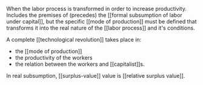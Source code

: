When the labor process is transformed in order to increase productivity. 
Includes the premises of (precedes) the [[formal subsumption of labor under capital]], but the specific [[mode of production]] must be defined that transforms it into the real nature of the [[labor process]] and it's conditions.

A complete [[technological revolution]] takes place in: 
- the [[mode of production]]
- the productivity of the workers
- the relation between the workers and [[capitalist]]s.

In real subsumption, [[surplus-value]] value is [[relative surplus value]].
